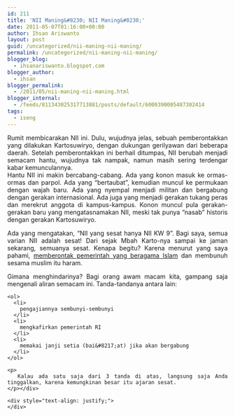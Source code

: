 ```yaml
---
id: 211
title: 'NII Maning&#8230; NII Maning&#8230;'
date: 2011-05-07T01:16:00+00:00
author: Ihsan Ariswanto
layout: post
guid: /uncategorized/nii-maning-nii-maning/
permalink: /uncategorized/nii-maning-nii-maning/
blogger_blog:
  - ihsanariswanto.blogspot.com
blogger_author:
  - ihsan
blogger_permalink:
  - /2011/05/nii-maning-nii-maning.html
blogger_internal:
  - /feeds/811343025317713881/posts/default/6000390005487302414
tags:
  - iseng
---
```

<div style="text-align: justify;">
  Rumit membicarakan NII ini. Dulu, wujudnya jelas, sebuah pemberontakkan yang dilakukan Kartosuwiryo, dengan dukungan gerilyawan dari beberapa daerah. Setelah pemberontakkan ini berhail ditumpas, NII berubah menjadi semacam hantu, wujudnya tak nampak, namun masih sering terdengar kabar kemunculannya.
</div>



<div style="text-align: justify;">
</div>

<div style="text-align: justify;">
  Hantu NII ini makin bercabang-cabang. Ada yang konon masuk ke ormas-ormas dan parpol. Ada yang &#8220;bertaubat&#8221;, kemudian muncul ke permukaan dengan wajah baru. Ada yang nyempal menjadi militan dan bergabung dengan gerakan internasional. Ada juga yang menjadi gerakan tukang peras dan merekrut anggota di kampus-kampus. Konon muncul pula gerakan-gerakan baru yang mengatasnamakan NII, meski tak punya &#8220;nasab&#8221; historis dengan gerakan Kartosuwiryo.<a name='more'></a></p> 
  
  <p>
    Ada yang mengatakan, &#8220;NII yang sesat hanya NII KW 9&#8221;. Bagi saya, semua varian NII adalah sesat! Dari sejak Mbah Karto-nya sampai ke jaman sekarang, semuanya sesat. Kenapa begitu? Karena menurut yang saya pahami, <a href="http://www.google.co.id/m/search?q=haram+memberontak&pbx=1&aq=f&oq=&aqi=p1-k0d0t0&fkt=2696&fsdt=19048&htf=&his=&ltoken=e9211327ceb19">memberontak pemerintah yang beragama Islam</a> dan membunuh sesama muslim itu haram.
  </p>
  
  <p>
    Gimana menghindarinya? Bagi orang awam macam kita, gampang saja mengenali aliran semacam ini. Tanda-tandanya antara lain: 
    
    <ol>
      <li>
        pengajiannya sembunyi-sembunyi
      </li>
      <li>
        mengkafirkan pemerintah RI
      </li>
      <li>
        memakai janji setia (bai&#8217;at) jika akan bergabung
      </li>
    </ol>
    
    <p>
      Kalau ada satu saja dari 3 tanda di atas, langsung saja Anda tinggalkan, karena kemungkinan besar itu ajaran sesat.
    </p></div> 
    
    <div style="text-align: justify;">
    </div>
